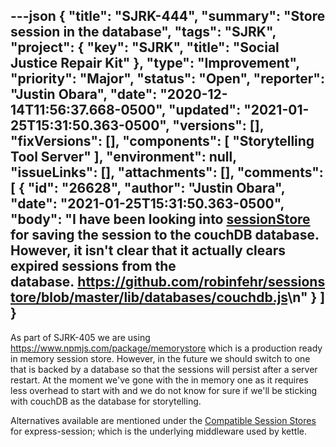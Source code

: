 ---json
{
  "title": "SJRK-444",
  "summary": "Store session in the database",
  "tags": "SJRK",
  "project": {
    "key": "SJRK",
    "title": "Social Justice Repair Kit"
  },
  "type": "Improvement",
  "priority": "Major",
  "status": "Open",
  "reporter": "Justin Obara",
  "date": "2020-12-14T11:56:37.668-0500",
  "updated": "2021-01-25T15:31:50.363-0500",
  "versions": [],
  "fixVersions": [],
  "components": [
    "Storytelling Tool Server"
  ],
  "environment": null,
  "issueLinks": [],
  "attachments": [],
  "comments": [
    {
      "id": "26628",
      "author": "Justin Obara",
      "date": "2021-01-25T15:31:50.363-0500",
      "body": "I have been looking into [sessionStore](https://www.npmjs.com/package/sessionstore) for saving the session to the couchDB database. However, it isn't clear that it actually clears expired sessions from the database. <https://github.com/robinfehr/sessionstore/blob/master/lib/databases/couchdb.js>\n"
    }
  ]
}
---
As part of SJRK-405 we are using \
<https://www.npmjs.com/package/memorystore> which is a production ready in memory session store. However, in the future we should switch to one that is backed by a database so that the sessions will persist after a server restart. At the moment we've gone with the in memory one as it requires less overhead to start with and we do not know for sure if we'll be sticking with couchDB as the database for storytelling.

Alternatives available are mentioned under the [Compatible Session Stores](https://www.npmjs.com/package/express-session#compatible-session-stores) for express-session; which is the underlying middleware used by kettle.

        